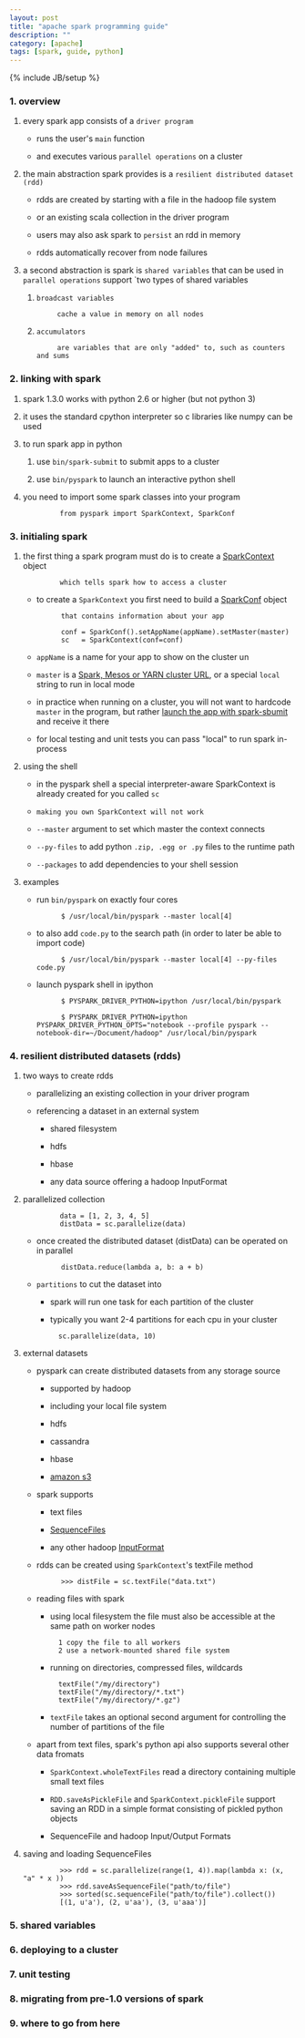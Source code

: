 ```yaml
---
layout: post
title: "apache spark programming guide"
description: ""
category: [apache]
tags: [spark, guide, python]
---
```

{% include JB/setup %}


### 1. overview

1. every spark app consists of a `driver program`

	* runs the user's `main` function

	* and executes various `parallel operations` on a cluster

1. the main abstraction spark provides is a `resilient distributed dataset (rdd)`

	* rdds are created by starting with a file in the hadoop file system

	* or an existing scala collection in the driver program

	* users may also ask spark to `persist` an rdd in memory

	* rdds automatically recover from node failures

1. a second abstraction is spark is `shared variables` that can be used in `parallel operations` support `two types of shared variables

	1. `broadcast variables`

				cache a value in memory on all nodes

	1. `accumulators`

				are variables that are only "added" to, such as counters and sums

### 2. linking with spark

1. spark 1.3.0 works with python 2.6 or higher (but not python 3)

1. it uses the standard cpython interpreter so c libraries like numpy can be used

1. to run spark app in python

	1. use `bin/spark-submit` to submit apps to a cluster

	1. use `bin/pyspark` to launch an interactive python shell

1. you need to import some spark classes into your program

				from pyspark import SparkContext, SparkConf

### 3. initialing spark

1. the first thing a spark program must do is to create a [SparkContext](https://spark.apache.org/docs/latest/api/python/pyspark.context.SparkContext-class.html) object

				which tells spark how to access a cluster

	* to create a `SparkContext` you first need to build a [SparkConf](https://spark.apache.org/docs/latest/api/python/pyspark.conf.SparkConf-class.html) object

				that contains information about your app

				conf = SparkConf().setAppName(appName).setMaster(master)
				sc   = SparkContext(conf=conf)

	* `appName` is a name for your app to show on the cluster un

	* `master` is a [Spark, Mesos or YARN cluster URL](https://spark.apache.org/docs/latest/submitting-applications.html#master-urls), or a special `local` string to run in local mode

	* in practice when running on a cluster, you will not want to hardcode `master` in the program, but rather [launch the app with spark-sbumit](https://spark.apache.org/docs/latest/submitting-applications.html) and receive it there

	* for local testing and unit tests you can pass "local" to run spark in-process

1. using the shell

	* in the pyspark shell a special interpreter-aware SparkContext is already created for you called `sc`

	* `making you own SparkContext will not work`

	* `--master` argument to set which master the context connects

	* `--py-files` to add python `.zip, .egg or .py` files to the runtime path

	* `--packages` to add dependencies to your shell session

1. examples

	* run `bin/pyspark` on exactly four cores

				$ /usr/local/bin/pyspark --master local[4]

	* to also add `code.py` to the search path (in order to later be able to import code)

				$ /usr/local/bin/pyspark --master local[4] --py-files code.py

	* launch pyspark shell in ipython

				$ PYSPARK_DRIVER_PYTHON=ipython /usr/local/bin/pyspark

				$ PYSPARK_DRIVER_PYTHON=ipython PYSPARK_DRIVER_PYTHON_OPTS="notebook --profile pyspark --notebook-dir=~/Document/hadoop" /usr/local/bin/pyspark

### 4. resilient distributed datasets (rdds)

1. two ways to create rdds

	* parallelizing an existing collection in your driver program

	* referencing a dataset in an external system

		* shared filesystem

		* hdfs

		* hbase

		* any data source offering a hadoop InputFormat

1. parallelized collection

				data = [1, 2, 3, 4, 5]
				distData = sc.parallelize(data)

	* once created the distributed dataset (distData) can be operated on in parallel

				distData.reduce(lambda a, b: a + b)

	* `partitions` to cut the dataset into

		* spark will run one task for each partition of the cluster

		* typically you want 2-4 partitions for each cpu in your cluster

				sc.parallelize(data, 10)

1. external datasets

	* pyspark can create distributed datasets from any storage source

		* supported by hadoop
		
		* including your local file system

		* hdfs

		* cassandra

		* hbase

		* [amazon s3](http://wiki.apache.org/hadoop/AmazonS3)

	* spark supports

		* text files

		* [SequenceFiles](http://hadoop.apache.org/common/docs/current/api/org/apache/hadoop/mapred/SequenceFileInputFormat.html)

		* any other hadoop [InputFormat](http://hadoop.apache.org/docs/stable/api/org/apache/hadoop/mapred/InputFormat.html)

	* rdds can be created using `SparkContext`'s textFile method

				>>> distFile = sc.textFile("data.txt")

	* reading files with spark

		* using local filesystem the file must also be accessible at the same path on worker nodes

				1 copy the file to all workers
				2 use a network-mounted shared file system

		* running on directories, compressed files, wildcards

				textFile("/my/directory")
				textFile("/my/directory/*.txt")
				textFile("/my/directory/*.gz")

		* `textFile` takes an optional second argument for controlling the number of partitions of the file

	* apart from text files, spark's python api also supports several other data fromats

		* `SparkContext.wholeTextFiles` read a directory containing multiple small text files

		* `RDD.saveAsPickleFile` and `SparkContext.pickleFile` support saving an RDD in a simple format consisting of pickled python objects

		* SequenceFile and hadoop Input/Output Formats

1. saving and loading SequenceFiles

				>>> rdd = sc.parallelize(range(1, 4)).map(lambda x: (x, "a" * x ))
				>>> rdd.saveAsSequenceFile("path/to/file")
				>>> sorted(sc.sequenceFile("path/to/file").collect())
				[(1, u'a'), (2, u'aa'), (3, u'aaa')]

### 5. shared variables

### 6. deploying to a cluster

### 7. unit testing

### 8. migrating from pre-1.0 versions of spark

### 9. where to go from here
